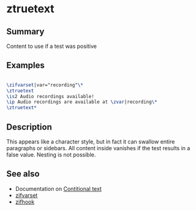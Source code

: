 # ztruetext

## Summary
Content to use if a test was positive
## Examples
```tex

\zifvarset|var="recording"\*
\ztruetext
\is2 Audio recordings available!
\ip Audio recordings are available at \zvar|recording\*
\ztruetext*

```
## Description
This appears like a character style, but in fact it can swallow entire paragraphs or sidebars. All content inside vanishes if the test results in a false value. Nesting is not possible.

## See also

* Documentation on [Contitional text](conditional.md)
* [zifvarset](zifvarset.md)
* [zifhook](zifhook.md)


